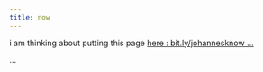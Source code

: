 ```yaml
---
title: now
---
```


i am thinking about putting this page [here : bit.ly/johannesknow ...](bit.lyjohannesknow)

... 

